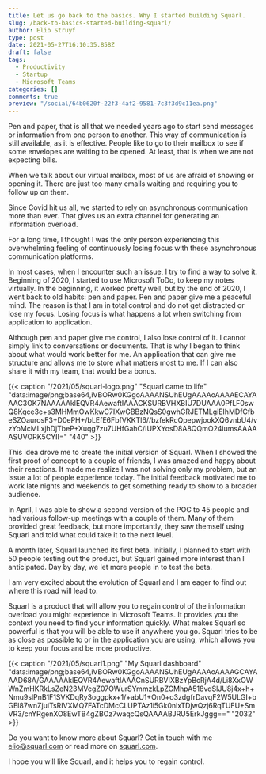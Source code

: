 ```yaml
---
title: Let us go back to the basics. Why I started building Squarl.
slug: /back-to-basics-started-building-squarl/
author: Elio Struyf
type: post
date: 2021-05-27T16:10:35.858Z
draft: false
tags:
  - Productivity
  - Startup
  - Microsoft Teams
categories: []
comments: true
preview: "/social/64b0620f-22f3-4af2-9581-7c3f3d9c11ea.png"
---
```


Pen and paper, that is all that we needed years ago to start send messages or information from one person to another. This way of communication is still available, as it is effective. People like to go to their mailbox to see if some envelopes are waiting to be opened. At least, that is when we are not expecting bills. 

When we talk about our virtual mailbox, most of us are afraid of showing or opening it. There are just too many emails waiting and requiring you to follow up on them. 

Since Covid hit us all, we started to rely on asynchronous communication more than ever. That gives us an extra channel for generating an information overload. 

For a long time, I thought I was the only person experiencing this overwhelming feeling of continuously losing focus with these asynchronous communication platforms. 

In most cases, when I encounter such an issue, I try to find a way to solve it. Beginning of 2020, I started to use Microsoft ToDo, to keep my notes virtually. In the beginning, it worked pretty well, but by the end of 2020, I went back to old habits: pen and paper. Pen and paper give me a peaceful mind. The reason is that I am in total control and do not get distracted or lose my focus. Losing focus is what happens a lot when switching from application to application. 

Although pen and paper give me control, I also lose control of it. I cannot simply link to conversations or documents. That is why I began to think about what would work better for me. An application that can give me structure and allows me to store what matters most to me. If I can also share it with my team, that would be a bonus. 

{{< caption "/2021/05/squarl-logo.png" "Squarl came to life"  "data:image/png;base64,iVBORw0KGgoAAAANSUhEUgAAAAoAAAAECAYAAAC3OK7NAAAAAklEQVR4AewaftIAAACKSURBVHXBIU7DUAAA0PfLF0swQ8Kqce3c+s3MHMmOwKkwC7IXwGBBzNQsS0gwhGRJETMLgiEIhMDfCfbeSZOaurosF3+D0ePH+/bLEfE6FbfVKKTl6//bzfekRcQpepwjookXQ6vnbU4/vzYoMcMLxjhDjTbeP+Xuqg7zu7UHfGahC/IUPXYosD8A8QQmO24iumsAAAAASUVORK5CYII=" "440" >}}

This idea drove me to create the initial version of Squarl. When I showed the first proof of concept to a couple of friends, I was amazed and happy about their reactions. It made me realize I was not solving only my problem, but an issue a lot of people experience today. The initial feedback motivated me to work late nights and weekends to get something ready to show to a broader audience. 

In April, I was able to show a second version of the POC to 45 people and had various follow-up meetings with a couple of them. Many of them provided great feedback, but more importantly, they saw themself using Squarl and told what could take it to the next level. 

A month later, Squarl launched its first beta. Initially, I planned to start with 50 people testing out the product, but Squarl gained more interest than I anticipated. Day by day, we let more people in to test the beta.  

I am very excited about the evolution of Squarl and I am eager to find out where this road will lead to. 

Squarl is a product that will allow you to regain control of the information overload you might experience in Microsoft Teams. It provides you the context you need to find your information quickly. What makes Squarl so powerful is that you will be able to use it anywhere you go. Squarl tries to be as close as possible to or in the application you are using, which allows you to keep your focus and be more productive. 

{{< caption "/2021/05/squarl1.png" "My Squarl dashboard"  "data:image/png;base64,iVBORw0KGgoAAAANSUhEUgAAAAoAAAAGCAYAAAD68A/GAAAAAklEQVR4AewaftIAAACnSURBVIXBzYpBcRjA4d/Li8XxOWWnZmHKRkLsZeN23MVcgZ07OWurSYmmzkLpZGMhpA518vdSlJU8j4x+h+Nmu9slPnB1F1SVKDqRy3oggpkx+1/+abU1+On0+o3zdgfrDavqF2W5ULGI+bGEl87wnZjulTsRIVXMQ7FATcDMcCLUPTAz1i5Gk0nlxTDjwQzj6RqTUFU+SmVR3/cnYRgenXO8EwTB4gZBOz7waqcQsQAAAABJRU5ErkJggg==" "2032" >}} 

Do you want to know more about Squarl? Get in touch with me [elio@squarl.com](mailto:elio@squarl.com) or read more on [squarl.com](https://squarl.com). 


I hope you will like Squarl, and it helps you to regain control. 
